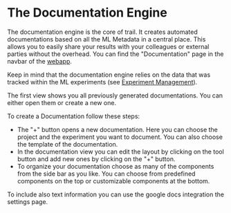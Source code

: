 # The Documentation Engine 

The documentation engine is the core of trail. It creates automated documentations based on all the ML Metadata in a central place. This allows you to easily share your results with your colleagues or external parties without the overhead. You can find the "Documentation" page in the navbar of the [webapp](https://app.trail-ml.com).

Keep in mind that the documentation engine relies on the data that was tracked within the ML experiments (see [Experiment Management](Experiment_Management.md)).

The first view shows you all previously generated documentations. You can either open them or create a new one.

To create a Documentation follow these steps: 

- The "+" button opens a new documentation. Here you can choose the project and the experiment you want to document. You can also choose the template of the documentation.
- In the documentation view you can edit the layout by clicking on the tool button and add new ones by clicking on the "+" button.
- To organize your documentation choose as many of the components from the side bar as you like. You can choose from predefined components on the top or customizable components at the bottom. 


To include also text information you can use the google docs integration the settings page.
